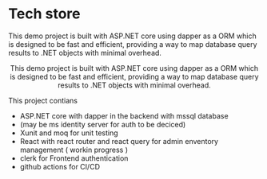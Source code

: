# Tech store

This  demo project is built with ASP.NET core using dapper as a ORM which is designed to be fast and efficient, providing a way to map database query results to .NET objects with minimal overhead.

<p align="center">
  This  demo project is built with ASP.NET core using dapper as a ORM which is designed to be fast and efficient, providing a way to map database query results to .NET objects with minimal overhead.
</p>

This project contians

- ASP.NET core with dapper in the backend with mssql database
- (may be ms identity server for auth to be deciced)
- Xunit and moq for unit testing
- React with react router and react query for admin enventory management ( workin progress )
- clerk for Frontend authentication
- github actions for CI/CD
